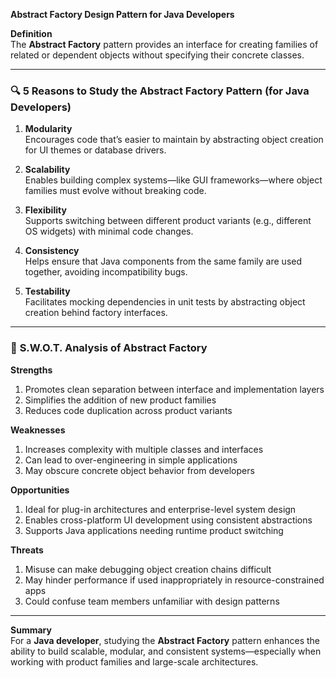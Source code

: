 **Abstract Factory Design Pattern for Java Developers**

**Definition**  
The **Abstract Factory** pattern provides an interface for creating families of related or dependent objects without specifying their concrete classes.

---

### 🔍 **5 Reasons to Study the Abstract Factory Pattern (for Java Developers)**

1. **Modularity**  
Encourages code that’s easier to maintain by abstracting object creation for UI themes or database drivers.

2. **Scalability**  
Enables building complex systems—like GUI frameworks—where object families must evolve without breaking code.

3. **Flexibility**  
Supports switching between different product variants (e.g., different OS widgets) with minimal code changes.

4. **Consistency**  
Helps ensure that Java components from the same family are used together, avoiding incompatibility bugs.

5. **Testability**  
Facilitates mocking dependencies in unit tests by abstracting object creation behind factory interfaces.

---

### 🧠 **S.W.O.T. Analysis of Abstract Factory**

**Strengths**  
1. Promotes clean separation between interface and implementation layers  
2. Simplifies the addition of new product families  
3. Reduces code duplication across product variants  

**Weaknesses**  
1. Increases complexity with multiple classes and interfaces  
2. Can lead to over-engineering in simple applications  
3. May obscure concrete object behavior from developers  

**Opportunities**  
1. Ideal for plug-in architectures and enterprise-level system design  
2. Enables cross-platform UI development using consistent abstractions  
3. Supports Java applications needing runtime product switching  

**Threats**  
1. Misuse can make debugging object creation chains difficult  
2. May hinder performance if used inappropriately in resource-constrained apps  
3. Could confuse team members unfamiliar with design patterns  

---

**Summary**  
For a **Java developer**, studying the **Abstract Factory** pattern enhances the ability to build scalable, modular, and consistent systems—especially when working with product families and large-scale architectures.

